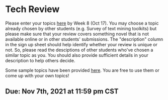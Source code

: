 # Tech Review

Please enter your topics [here](https://docs.google.com/spreadsheets/d/1v-RYD-E_KgqFnAdt7IvYHb9svNtlTla5HcOEfYSZyQM/edit#gid=0) by Week 8 (Oct 17). You may choose a topic already chosen by other students (e.g. Survey of text mining toolkits) but please make sure that your review covers something novel that is not available online or in other students' submissions. The "description" column in the sign up sheet should help identify whether your review is unique or not. So, please read the desciptions of other students who've chosen a similar topic as you. You should also provide sufficient details in your description to help others decide.


Some sample topics have been provided [here](https://docs.google.com/spreadsheets/d/1yeKm8hJbyRGhiUDvZv9-S3Zzu5hDtET-O6Yeci-VPOs/edit?usp=sharing). You are free to use them or come up with your own topics!

## Due: Nov 7th, 2021 at 11:59 pm CST 
